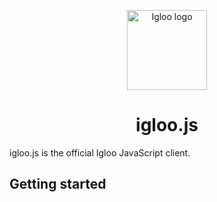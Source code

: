 <p align="center">
  <img src="https://github.com/IglooCloud/IglooBering/blob/master/IglooLogo.png" alt="Igloo logo" width="128"/>
</p>

<h1 align="center">igloo.js</h1>

igloo.js is the official Igloo JavaScript client. 

## Getting started
